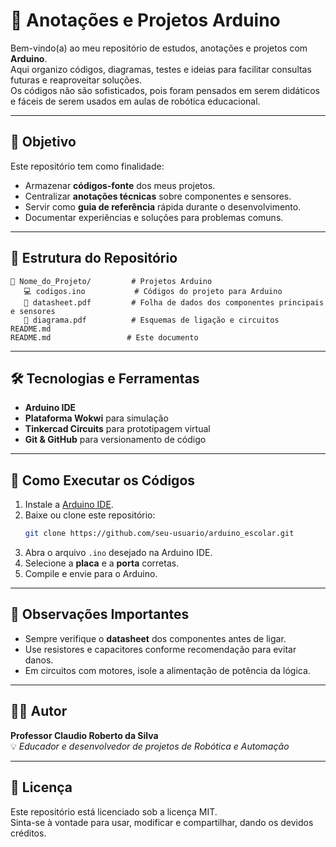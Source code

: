 # 📂 Anotações e Projetos Arduino

Bem-vindo(a) ao meu repositório de estudos, anotações e projetos com **Arduino**.  
Aqui organizo códigos, diagramas, testes e ideias para facilitar consultas futuras e reaproveitar soluções.<br>
Os códigos não são sofisticados, pois foram pensados em serem didáticos e fáceis de serem usados em aulas de 
robótica educacional.

---

## 📜 Objetivo
Este repositório tem como finalidade:
- Armazenar **códigos-fonte** dos meus projetos.
- Centralizar **anotações técnicas** sobre componentes e sensores.
- Servir como **guia de referência** rápida durante o desenvolvimento.
- Documentar experiências e soluções para problemas comuns.

---

## 📁 Estrutura do Repositório
```plaintext         
📂 Nome_do_Projeto/         # Projetos Arduino        
   💻 codigos.ino           # Códigos do projeto para Arduino
   📄 datasheet.pdf         # Folha de dados dos componentes principais e sensores
   🔋 diagrama.pdf          # Esquemas de ligação e circuitos
README.md
README.md                 # Este documento
```

---

## 🛠 Tecnologias e Ferramentas
- **Arduino IDE**
- **Plataforma Wokwi** para simulação
- **Tinkercad Circuits** para prototipagem virtual
- **Git & GitHub** para versionamento de código

---

## 🚀 Como Executar os Códigos
1. Instale a [Arduino IDE](https://www.arduino.cc/en/software).
2. Baixe ou clone este repositório:
   ```bash
   git clone https://github.com/seu-usuario/arduino_escolar.git
   ```
3. Abra o arquivo `.ino` desejado na Arduino IDE.
4. Selecione a **placa** e a **porta** corretas.
5. Compile e envie para o Arduino.

---

## 📌 Observações Importantes
- Sempre verifique o **datasheet** dos componentes antes de ligar.
- Use resistores e capacitores conforme recomendação para evitar danos.
- Em circuitos com motores, isole a alimentação de potência da lógica.

---

## 🧑‍💻 Autor
**Professor Claudio Roberto da Silva**  
💡 *Educador e desenvolvedor de projetos de Robótica e Automação*  

---

## 📄 Licença
Este repositório está licenciado sob a licença MIT.  
Sinta-se à vontade para usar, modificar e compartilhar, dando os devidos créditos.
